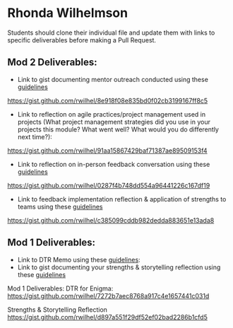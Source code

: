 # Rhonda Wilhelmson

Students should clone their individual file and update them with links to specific deliverables before making a Pull Request.

## Mod 2 Deliverables:
* Link to gist documenting mentor outreach conducted using these [guidelines](https://github.com/turingschool/career-development-curriculum/blob/master/module_two/cold_outreach_i_guidelines.md)

https://gist.github.com/rwilhel/8e918f08e835bd0f02cb3199167ff8c5

* Link to reflection on agile practices/project management used in projects (What project management strategies did you use in your projects this module? What went well? What would you do differently next time?):

https://gist.github.com/rwilhel/91aa15867429baf71387ae89509153f4

* Link to reflection on in-person feedback conversation using these [guidelines](https://github.com/turingschool/career-development-curriculum/blob/master/module_two/feedback_conversation_reflection_guidelines.md)

https://gist.github.com/rwilhel/0287f4b748dd554a96441226c167df19

* Link to feedback implementation reflection & application of strengths to teams using these [guidelines](https://github.com/turingschool/career-development-curriculum/blob/master/module_two/feedback_implementation_strengths_reflection.md)

https://gist.github.com/rwilhel/c385099cddb982dedda883651e13ada8


## Mod 1 Deliverables:
* Link to DTR Memo using these [guidelines](https://github.com/turingschool/career-development-curriculum/blob/master/module_one/dtr_guidelines_memo.md):
* Link to gist documenting your strengths & storytelling reflection using these [guidelines](https://github.com/turingschool/career-development-curriculum/blob/master/module_one/strengths_storytelling_reflection.md)

Mod 1 Deliverables:
DTR for Enigma:
https://gist.github.com/rwilhel/7272b7aec8768a917c4e1657441c031d

Strengths & Storytelling Reflection
https://gist.github.com/rwilhel/d897a551f29df52ef02bad2286b1cfd5
